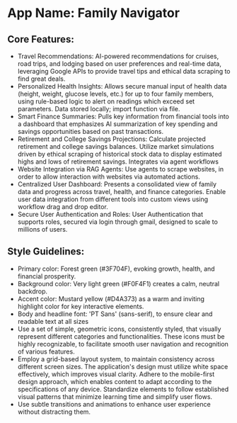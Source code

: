 # **App Name**: Family Navigator

## Core Features:

- Travel Recommendations: AI-powered recommendations for cruises, road trips, and lodging based on user preferences and real-time data, leveraging Google APIs to provide travel tips and ethical data scraping to find great deals.
- Personalized Health Insights: Allows secure manual input of health data (height, weight, glucose levels, etc.) for up to four family members, using rule-based logic to alert on readings which exceed set parameters. Data stored locally; import function via file.
- Smart Finance Summaries: Pulls key information from financial tools into a dashboard that emphasizes AI summarization of key spending and savings opportunities based on past transactions.
- Retirement and College Savings Projections: Calculate projected retirement and college savings balances. Utilize market simulations driven by ethical scraping of historical stock data to display estimated highs and lows of retirement savings.  Integrates via agent workflows
- Website Integration via RAG Agents: Use agents to scrape websites, in order to allow interaction with websites via automated actions.
- Centralized User Dashboard: Presents a consolidated view of family data and progress across travel, health, and finance categories. Enable user data integration from different tools into custom views using workflow drag and drop editor.
- Secure User Authentication and Roles: User Authentication that supports roles, secured via login through gmail, designed to scale to millions of users.

## Style Guidelines:

- Primary color: Forest green (#3F704F), evoking growth, health, and financial prosperity.
- Background color: Very light green (#F0F4F1) creates a calm, neutral backdrop.
- Accent color: Mustard yellow (#D4A373) as a warm and inviting highlight color for key interactive elements.
- Body and headline font: 'PT Sans' (sans-serif), to ensure clear and readable text at all sizes
- Use a set of simple, geometric icons, consistently styled, that visually represent different categories and functionalities. These icons must be highly recognizable, to facilitate smooth user navigation and recognition of various features.
- Employ a grid-based layout system, to maintain consistency across different screen sizes. The application's design must utilize white space effectively, which improves visual clarity. Adhere to the mobile-first design approach, which enables content to adapt according to the specifications of any device. Standardize elements to follow established visual patterns that minimize learning time and simplify user flows.
- Use subtle transitions and animations to enhance user experience without distracting them.